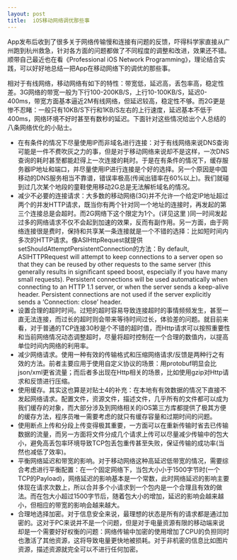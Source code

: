 ```yaml
---
layout: post
title:  iOS移动网络调优那些事
---
```


App发布后收到了很多关于网络传输慢和连接有问题的反馈，吓得科学家直接从广州跑到杭州救急，针对各方面的问题都做了不同程度的调整和改进，效果还不错。顺带自己最近也在看《Professional iOS Network Programming》，理论结合实践，可以好好地总结一把App在移动网络下的调优的那些事。

相对于有线网络，移动网络有如下的特性：带宽低，延迟高，丢包率高，稳定性差。3G网络的带宽一般为下行100-200KB/S，上行10-100KB/S，延迟0-400ms，带宽方面基本逼近2M有线网络，但延迟较高，稳定性不够。而2G更是惨不忍睹：一般只有10KB/S下行和1KB/S左右的上行速度，延迟基本不低于400ms，网络环境不好时甚至有数秒的延迟。下面针对这些情况给出个人总结的八条网络优化的小贴士。

* 在有条件的情况下尽量使用IP而非域名进行连接：对于有线网络来说DNS查询可能是一件不费吹灰之力的事，但是对于移动网络来说却不是这样，一次DNS查询的耗时甚至都能赶得上一次连接的耗时。于是在有条件的情况下，缓存服务器IP地址和端口，并尽量使用IP进行连接是个好的选择。另一个原因是中国移动的DNS服务相当不靠谱，错误率极高(传闻出错率在60%以上)。我们就碰到过几次某个地段的童鞋使用移动2G总是无法解析域名的情况。
* 减少不必要的连接请求：大多数的移动网络(3G)并不允许一个给定IP地址超过两个的并发HTTP请求，既当你有两个针对同一个地址的连接时，再发起的第三个连接总是会超时。而2G网络下这个限定为1个。(详见这里 )同一时间发起过多的网络请求不仅不会起到加速的效果，反而有副作用。另一方面，由于网络连接很是费时，保持和共享某一条连接就是一个不错的选择：比如短时间内多次的HTTP请求。像ASIHttpRequest就提供setShouldAttemptPersistentConnection的方法：By default, ASIHTTPRequest will attempt to keep connections to a server open so that they can be reused by other requests to the same server (this generally results in significant speed boost, especially if you have many small requests). Persistent connections will be used automatically when connecting to an HTTP 1.1 server, or when the server sends a keep-alive header. Persistent connections are not used if the server explicitly sends a ‘Connection: close’ header.
* 设置合理的超时时间。过短的超时容易导致连接超时的事情频频发生，甚至一直无法连接，而过长的超时则会带来等待时间过长，体验差的问题。就目前来看，对于普通的TCP连接30秒是个不错的超时值，而Http请求可以按照重要性和当前网络情况动态调整超时，尽量将超时控制在一个合理的数值内，以提高单位时间内网络的利用率。
* 减少网络请求。使用一种有效的传输格式和压缩网络请求/反馈是两种行之有效的方法。前者主要应用于使用自定义协议的场景：用protobuf明显会比json/xml更省流量；而后者多出现在Http相关的场景，比如使用gzip对Http请求和反馈进行压缩。
* 使用缓存。其实这也算是对贴士4的补充：在本地有有效数据的情况下直接不发起网络请求。配置文件，资源文件，描述文件，几乎所有的文件都可以成为我们缓存的对象，而大部分涉及到网络相关的iOS第三方库都提供了极其方便的缓存方法，程序员唯一需要考虑的就只有缓存容量和过期时间的问题。
* 使用断点上传和分段上传变得极其重要，一方面可以在重新传输时省去已传输数据的流量，而另一方面将文件分成几个请求上传可以尽量减少传输中的包大小，避免高丢包率环境导致TCP包丢包重传甚至失败，保证传输的成功率(当然也减低了效率)。
* 平衡网络延迟和带宽的影响。对于移动网络这种高延迟低带宽的情况，需要综合考虑进行平衡配置：在一个固定网络下，当包大小小于1500字节时(一个TCP的Payload)，网络延迟的影响基本是一个常数，此时网络延迟的影响主要体现在请求次数上，所以合并多个小请求到一个包内是一个合理且有效的做法。而在包大小超过1500字节后，随着包大小的增加，延迟的影响会越来越小，但相应的带宽的影响会越来越大。
* 合理地选择加密。对于信息安全来说，最理想的状态是所有的请求都是通过加密的。这对于PC来说并不是一个问题，但是对于电量资源有限的移动端来说却是一个需要好好权衡的问题：网络传输中加密的使用增加了CPU的负担同时也激活了其他资源，这将导致电量更快地被损耗。对于非机密的信息比如图片资源，描述资源就完全可以不进行任何加密。
